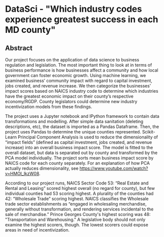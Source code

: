 # DataSci - "Which industry codes experience greatest success in each MD county"

## Abstract
Our project focuses on the application of data science to business regulation and legislation. The most important thing to look at in terms of business performance is how businesses affect a community and how local government can foster economic growth. Using machine learning, we examined business’ community impact with regard to capital investment, jobs created, and revenue increase. We then categorize the businesses’ impact scores based on NAICS industry code to determine which industries have the greatest economic impact on their county’s respective economy/RGDP. County legislators could determine new industry incentivization models from these findings.

The project uses a Jupyter notebook and IPython framework to contain data transformations and modelling. After simple data sanitation (deleting descriptions, etc), the dataset is imported as a Pandas Dataframe. Then, the project uses Pandas to determine the unique counties represented. Scikit-Learn Principal Component Analysis is used to reduce the dimensionality of “impact fields” (defined as capital investment, jobs created, and revenue increase) into an overall business impact score. The model is fitted to the overall dataset, but data is separated out by county and transformed by the PCA model individually. The project sorts mean business impact score by NAICS code for each county separately. For an explanation of how PCA actually reduces dimensionality, see https://www.youtube.com/watch?v=HMOI_lkzW08.

According to our project runs, NAICS Sector Code 53: “Real Estate and Rental and Leasing” scored highest overall (no regard for county), but few individual counties had 53 scoring highest. A plurality of the counties had 42: “Wholesale Trade” scoring highest. NAICS classifies the Wholesale trade sector establishments as “engaged in wholesaling merchandise, generally without transformation, and rendering services incidental to the sale of merchandise.”  Prince Georges County's highest scoring was 48: "Transportation and Warehousing." A legislative body should not only examine the highest scorers, though. The lowest scorers could expose areas in need of incentivization.

